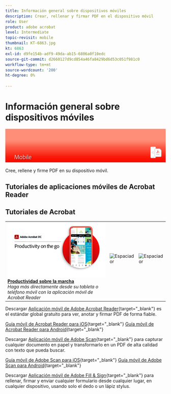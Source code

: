 ```yaml
---
title: Información general sobre dispositivos móviles
description: Crear, rellenar y firmar PDF en el dispositivo móvil
role: User
product: adobe acrobat
level: Intermediate
topic-revisit: mobile
thumbnail: KT-6863.jpg
kt: 6863
exl-id: d9fe154b-adf9-49da-ab15-6806a0f10edc
source-git-commit: d2660127d9cd854a46fa8429bd6d53c051f981c0
workflow-type: tm+mt
source-wordcount: '200'
ht-degree: 0%

---
```


# Información general sobre dispositivos móviles

![Acrobat Mobile Image](../assets/Hero-Mobile.png)

Cree, rellene y firme PDF en su dispositivo móvil.

## Tutoriales de aplicaciones móviles de Acrobat Reader

## Tutoriales de Acrobat

<table style="table-layout:fixed">
<tr>
  <td>
    <a href="../getting-started/productivity.md">
      <img alt="Productividad sobre la marcha" src="../assets/Productivity_1280.png" />
    </a>
    <div>
     <a href="../getting-started/productivity.md"><strong>Productividad sobre la marcha</strong></a>
    </div>
    <em>Haga más directamente desde su tableta o teléfono móvil con la aplicación móvil de Acrobat Reader</em>
    <br>
  </td>
  <td>
   <img alt="Espaciador" src="../assets/Whitespacer.png" />
    <div>
    <br>
  </td>
  <td>
   <img alt="Espaciador" src="../assets/Whitespacer.png" />
    <div>
    <br>
  </td>
</tr>
</table>

Descargar [Aplicación móvil de Adobe Acrobat Reader](https://www.adobe.com/acrobat/mobile/acrobat-reader.html){target=&quot;_blank&quot;} es el estándar global gratuito para ver, anotar y firmar PDF de forma fiable.

[Guía móvil de Acrobat Reader para iOS](https://www.adobe.com/devnet-docs/acrobat/ios/en/){target=&quot;_blank&quot;}
[Guía móvil de Acrobat Reader para Android](https://www.adobe.com/devnet-docs/acrobat/android/en/){target=&quot;_blank&quot;}

Descargar [Aplicación móvil de Adobe Scan](https://www.adobe.com/acrobat/mobile/scanner-app.html){target=&quot;_blank&quot;} para capturar cualquier documento en papel y transformarlo en un PDF de alta calidad con texto que pueda buscar.

[Guía móvil de Adobe Scan para iOS](https://www.adobe.com/devnet-docs/adobescan/ios/en/){target=&quot;_blank&quot;}
[Guía móvil de Adobe Scan para Android](https://www.adobe.com/devnet-docs/adobescan/android/en/){target=&quot;_blank&quot;}

Descargar [Aplicación móvil de Adobe Fill &amp; Sign](https://www.adobe.com/acrobat/mobile/fill-sign-pdfs.html){target=&quot;_blank&quot;} para rellenar, firmar y enviar cualquier formulario desde cualquier lugar, en cualquier dispositivo, usando solo el dedo o un lápiz stylus.
